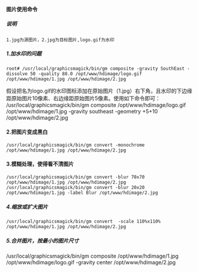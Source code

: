 #### 图片使用命令

##### 说明

    1.jpg为源图片，2.jpg为目标图片,logo.gif为水印


##### 1.加水印的问题

    root# /usr/local/graphicsmagick/bin/gm composite -gravity SouthEast -dissolve 50 -quality 88.0 /opt/www/hdimage/logo.gif /opt/www/hdimage/1.jpg /opt/www/hdimage/2.jpg

假设把名为logo.gif的水印图标添加在原始图片（1.jpg）右下角，且水印的下边缘距原始图片10像素、右边缘距原始图片5像素。使用如下命令即可：
    /usr/local/graphicsmagick/bin/gm composite /opt/www/hdimage/logo.gif /opt/www/hdimage/1.jpg -gravity southeast -geometry +5+10  /opt/www/hdimage/2.jpg  

#### 2.把图片变成黑白

	/usr/local/graphicsmagick/bin/gm convert -monochrome /opt/www/hdimage/1.jpg /opt/www/hdimage/2.jpg


#### 3.模糊处理，使得看不清图片

    /usr/local/graphicsmagick/bin/gm convert -blur 70x70 /opt/www/hdimage/1.jpg /opt/www/hdimage/2.jpg
	/usr/local/graphicsmagick/bin/gm convert -blur 20x20 /opt/www/hdimage/1.jpg -label Blur /opt/www/hdimage/2.jpg


##### 4.缩放或扩大图片

    /usr/local/graphicsmagick/bin/gm convert  -scale 110%x110% /opt/www/hdimage/1.jpg /opt/www/hdimage/2.jpg

##### 5.合并图片，按最小的图片尺寸
/usr/local/graphicsmagick/bin/gm composite /opt/www/hdimage/1.jpg /opt/www/hdimage/logo.gif -gravity center /opt/www/hdimage/2.jpg
